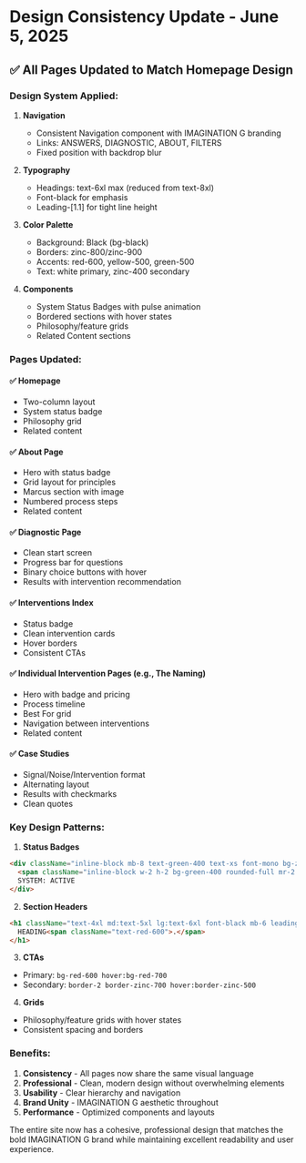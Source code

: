 # Design Consistency Update - June 5, 2025

## ✅ All Pages Updated to Match Homepage Design

### Design System Applied:

1. **Navigation**
   - Consistent Navigation component with IMAGINATION G branding
   - Links: ANSWERS, DIAGNOSTIC, ABOUT, FILTERS
   - Fixed position with backdrop blur

2. **Typography**
   - Headings: text-6xl max (reduced from text-8xl)
   - Font-black for emphasis
   - Leading-[1.1] for tight line height

3. **Color Palette**
   - Background: Black (bg-black)
   - Borders: zinc-800/zinc-900
   - Accents: red-600, yellow-500, green-500
   - Text: white primary, zinc-400 secondary

4. **Components**
   - System Status Badges with pulse animation
   - Bordered sections with hover states
   - Philosophy/feature grids
   - Related Content sections

### Pages Updated:

#### ✅ Homepage
- Two-column layout
- System status badge
- Philosophy grid
- Related content

#### ✅ About Page
- Hero with status badge
- Grid layout for principles
- Marcus section with image
- Numbered process steps
- Related content

#### ✅ Diagnostic Page
- Clean start screen
- Progress bar for questions
- Binary choice buttons with hover
- Results with intervention recommendation

#### ✅ Interventions Index
- Status badge
- Clean intervention cards
- Hover borders
- Consistent CTAs

#### ✅ Individual Intervention Pages (e.g., The Naming)
- Hero with badge and pricing
- Process timeline
- Best For grid
- Navigation between interventions
- Related content

#### ✅ Case Studies
- Signal/Noise/Intervention format
- Alternating layout
- Results with checkmarks
- Clean quotes

### Key Design Patterns:

1. **Status Badges**
```html
<div className="inline-block mb-8 text-green-400 text-xs font-mono bg-zinc-950 border border-zinc-800 px-4 py-2 rounded-full">
  <span className="inline-block w-2 h-2 bg-green-400 rounded-full mr-2 animate-pulse"></span>
  SYSTEM: ACTIVE
</div>
```

2. **Section Headers**
```html
<h1 className="text-4xl md:text-5xl lg:text-6xl font-black mb-6 leading-[1.1]">
  HEADING<span className="text-red-600">.</span>
</h1>
```

3. **CTAs**
- Primary: `bg-red-600 hover:bg-red-700`
- Secondary: `border-2 border-zinc-700 hover:border-zinc-500`

4. **Grids**
- Philosophy/feature grids with hover states
- Consistent spacing and borders

### Benefits:

1. **Consistency** - All pages now share the same visual language
2. **Professional** - Clean, modern design without overwhelming elements
3. **Usability** - Clear hierarchy and navigation
4. **Brand Unity** - IMAGINATION G aesthetic throughout
5. **Performance** - Optimized components and layouts

The entire site now has a cohesive, professional design that matches the bold IMAGINATION G brand while maintaining excellent readability and user experience.